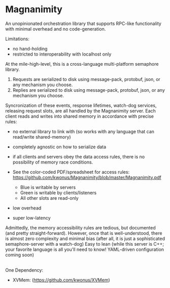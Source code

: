 # Magnanimity
An unopinionated orchestration library that supports RPC-like functionality with minimal overhead and no code-generation.

Limitations:
- no hand-holding
- restricted to interoperability with localhost only 

At the mile-high-level, this is a cross-language multi-platform semaphore library.
1) Requests are serialized to disk using message-pack, protobuf, json, or any mechanism you choose.
2) Replies are serialized to disk using message-pack, protobuf, json, or any mechanism you choose.

Syncronization of these events, response lifetimes, watch-dog services, releasing request slots, are all handled by the Magnanimity server.
Each client reads and writes into shared memory in accordance with precise rules:
- no external library to link with (so works with any language that can read/write shared-memory)

- completely agnostic on how to serialize data

- if all clients and servers obey the data access rules, there is no possibility of memory race conditions.

- See the color-coded PDF/spreadsheet for access rules:</br>
https://github.com/kwonus/Magnanimity/blob/master/Magnanimity.pdf
	- Blue is writable by servers
	- Green is writable by clients/listeners
	- All other slots are read-only

- low overhead

- super low-latency

Admittedly, the memory accessibility rules are tedious, but documented (and pretty straight-forward).
However, once that is well-understood, there is almost zero complexity and minimal bias (after all, it is just a sophisticated semaphore-server with a watch-dog)
Easy to lean (while this server is C++; your favorite language is all you'll need to know! YAML-driven configuration coming soon)

<br>One Dependency:
- XVMem: (https://github.com/kwonus/XVMem)

  